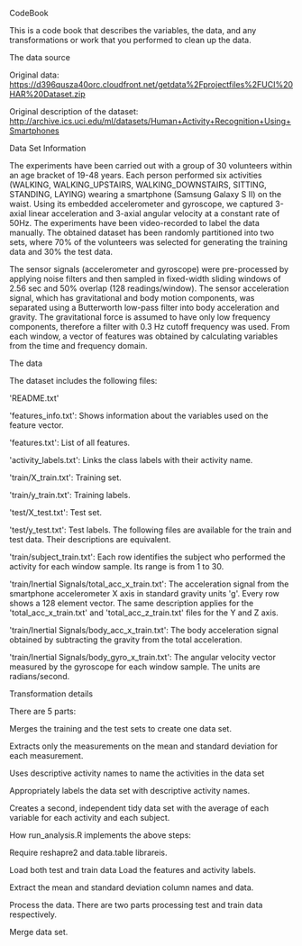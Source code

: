 CodeBook

This is a code book that describes the variables, the data, and any transformations or work that 
you performed to clean up the data.


The data source

Original data: https://d396qusza40orc.cloudfront.net/getdata%2Fprojectfiles%2FUCI%20HAR%20Dataset.zip

Original description of the dataset: http://archive.ics.uci.edu/ml/datasets/Human+Activity+Recognition+Using+Smartphones

Data Set Information

The experiments have been carried out with a group of 30 volunteers within an age bracket of 19-48 years. 
Each person performed six activities (WALKING, WALKING_UPSTAIRS, WALKING_DOWNSTAIRS, SITTING, STANDING, LAYING) wearing a 
smartphone (Samsung Galaxy S II) on the waist. Using its embedded accelerometer and gyroscope, we captured 3-axial linear 
acceleration and 3-axial angular velocity at a constant rate of 50Hz. The experiments have been video-recorded to label the 
data manually. The obtained dataset has been randomly partitioned into two sets, where 70% of the volunteers was selected 
for generating the training data and 30% the test data.

The sensor signals (accelerometer and gyroscope) were pre-processed 
by applying noise filters and then sampled in fixed-width sliding windows of 2.56 sec and 50% overlap (128 readings/window). 
The sensor acceleration signal, which has gravitational and body motion components, was separated using a Butterworth low-pass 
filter into body acceleration and gravity. The gravitational force is assumed to have only low frequency components, therefore 
a filter with 0.3 Hz cutoff frequency was used. From each window, a vector of features was obtained by calculating variables 
from the time and frequency domain.


The data

The dataset includes the following files:


'README.txt'


'features_info.txt': Shows information about the variables used on the feature vector.


'features.txt': List of all features.


'activity_labels.txt': Links the class labels with their activity name.


'train/X_train.txt': Training set.


'train/y_train.txt': Training labels.


'test/X_test.txt': Test set.


'test/y_test.txt': Test labels.
The following files are available for the train and test data. 
Their descriptions are equivalent.


'train/subject_train.txt': Each row identifies the subject who performed the activity for each window sample. Its range is from 1 to 30.


'train/Inertial Signals/total_acc_x_train.txt': The acceleration signal from the smartphone accelerometer X axis in standard gravity units 'g'. 
Every row shows a 128 element vector. 
The same description applies for the 'total_acc_x_train.txt' and 'total_acc_z_train.txt' files for the Y and Z axis.


'train/Inertial Signals/body_acc_x_train.txt': The body acceleration signal obtained by subtracting the gravity from the total acceleration.


'train/Inertial Signals/body_gyro_x_train.txt': The angular velocity vector measured by the gyroscope for each window sample. 
The units are radians/second.


Transformation details


There are 5 parts:


Merges the training and the test sets to create one data set.

Extracts only the measurements on the mean and standard deviation for each measurement.

Uses descriptive activity names to name the activities in the data set

Appropriately labels the data set with descriptive activity names.

Creates a second, independent tidy data set with the average of each variable for each activity and each subject.


How run_analysis.R 
implements the above steps:


Require reshapre2 and data.table librareis.

Load both test and train data
Load the features and activity labels.

Extract the mean and standard deviation column names and data.

Process the data. 
There are two parts processing test and train data respectively.

Merge data set.
